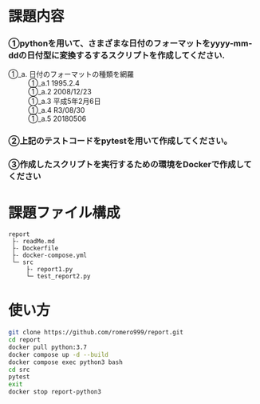 # 課題内容
### ①pythonを用いて、さまざまな日付のフォーマットをyyyy-mm-ddの日付型に変換するするスクリプトを作成してください.

<dl>
  <dt>①_a. 日付のフォーマットの種類を網羅</dt>
        <dd>①_a.1 1995.2.4</dd>
        <dd>①_a.2 2008/12/23</dd>
        <dd>①_a.3 平成5年2月6日</dd>
        <dd>①_a.4 R3/08/30</dd>
        <dd>①_a.5 20180506</dd>
</dl>

### ②上記のテストコードをpytestを用いて作成してください。
### ③作成したスクリプトを実行するための環境をDockerで作成してください

# 課題ファイル構成
```
report
 ├- readMe.md
 ├- Dockerfile
 ├- docker-compose.yml
 └─ src
     ├- report1.py
     └─ test_report2.py
 ```

# 使い方

```bash
git clone https://github.com/romero999/report.git
cd report
docker pull python:3.7
docker compose up -d --build
docker compose exec python3 bash
cd src
pytest
exit
docker stop report-python3
```
